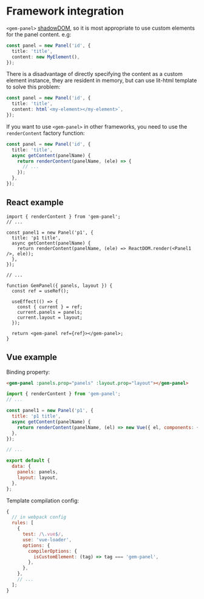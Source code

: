 # Framework integration

`<gem-panel>` [shadowDOM](https://developer.mozilla.org/en-US/docs/Web/Web_Components/Using_shadow_DOM), so it is most appropriate to use custom elements for the panel content. e.g:

```ts
const panel = new Panel('id', {
  title: 'title',
  content: new MyElement(),
});
```

There is a disadvantage of directly specifying the content as a custom element instance, they are resident in memory, but can use lit-html template to solve this problem:

```ts
const panel = new Panel('id', {
  title: 'title',
  content: html`<my-element></my-element>`,
});
```

If you want to use `<gem-panel>` in other frameworks, you need to use the `renderContent` factory function:

```ts
const panel = new Panel('id', {
  title: 'title',
  async getContent(panelName) {
    return renderContent(panelName, (ele) => {
      // ...
    });
  },
});
```

## React example

```tsx 7
import { renderContent } from 'gem-panel';
// ...

const panel1 = new Panel('p1', {
  title: 'p1 title',
  async getContent(panelName) {
    return renderContent(panelName, (ele) => ReactDOM.render(<Panel1 />, ele));
  },
});

// ...

function GemPanel({ panels, layout }) {
  const ref = useRef();

  useEffect(() => {
    const { current } = ref;
    current.panels = panels;
    current.layout = layout;
  });

  return <gem-panel ref={ref}></gem-panel>;
}
```

## Vue example

Binding property:

```html
<gem-panel :panels.prop="panels" :layout.prop="layout"></gem-panel>
```

```js 7
import { renderContent } from 'gem-panel';
// ...

const panel1 = new Panel('p1', {
  title: 'p1 title',
  async getContent(panelName) {
    return renderContent(panelName, (el) => new Vue({ el, components: { 'component-a': ComponentA } }));
  },
});

// ...

export default {
  data: {
    panels: panels,
    layout: layout,
  },
};
```

Template compilation config:

```js
{
  // in webpack config
  rules: [
    {
      test: /\.vue$/,
      use: 'vue-loader',
      options: {
        compilerOptions: {
          isCustomElement: (tag) => tag === 'gem-panel',
        },
      },
    },
    // ...
  ];
}
```

